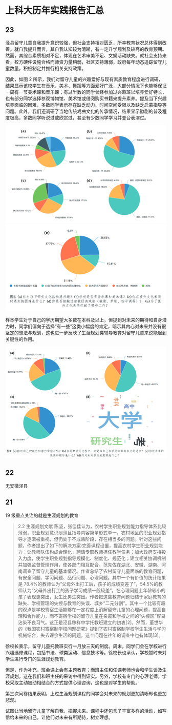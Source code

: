 # 上科大历年实践报告汇总

## 23

泾县留守儿童自我提升意识较强，但社会支持相对匮乏，所幸教育状况总体得到改善。就自我提升而言，其自我认知较为清晰，有一定升学规划及较高的教育预期。然而，其综合素质相对不足，体现在艺术审美不足、文娱活动缺失。就社会支持来看，校方硬件设施合格而师资力量稍弱，社区支持薄弱，政府每年动态追踪留守儿童数量，积极制定并推行相关支持政策。

因此，如图 2 所示，我们对留守儿童的兴趣爱好与现有素质教育程度进行调研，结果显示该校学生在音乐、美术、舞蹈等方面爱好广泛，大部分情况下也能够保证一周有一节美术课和音乐课；有过半数的同学曾经参加过兴趣班以培养爱好特长，也有部分同学选择参观博物馆、美术馆或借阅购买书籍来提升素养。提及当下兴趣培养面临的困难，多数同学表示存在缺乏动力、时间空间受限以及缺乏启蒙指导等问题。此外，我们还调研了当地传统戏曲文化的传承情况，结果显示徽剧的普及程度极高，多数同学听说过或欣赏过，甚至有少数同学学习并登台表演过。

![1720241334679](image/历年报告/1720241334679.png)
![1720241344274](image/历年报告/1720241344274.png)

样本学生对于自己的学历期望大多数在本科及以上，但提到对未来的期待和自身潜力时，同学们偏向于选择“有一些”这类小幅度的肯定，暗示其内心对未来并没有很坚定的想法与规划，这也进一步反映了生涯规划类辅导教育对留守儿童来说能起到关键性的作用。

![1720241365270](image/历年报告/1720241365270.png)

## 22

无安徽泾县

## 21

19 级重点关注的就是生涯规划的教育

> 2.2 生涯规划文献
> 陈坚，张佳佳认为，农村学生职业规划能力指导体系比较薄弱，职业规划意识淡薄且指导内容简单形式单一，农村地区的职业规划指导才逐渐被重视，但仍处于不成熟阶段，存在相当多的问题。针对这些问题，作者提出了如下的解决方案:完善课程设置，提高农村学生职业规划能力；让教师队伍构成合理化，聘请专职教师担任教学任务；加大政府支持投入力度，使学生职业规划指导规模化、制度化、规范化；建立相关协调机制并加强监督管理作用，使各部门相互配合。范先佐在湖北、安徽、湖南、河南调查了留守儿童的基本情况。作者总结了农村留守儿童面临的教育问题，有安全问题、学习问题、品行问题、心理问题。其中一个有价值的统计结果是 78.4%的教师认为“父母外出打工后，孩子的成绩变差了”，54.5%的教师认为“父母外出打工的孩子学习成绩一般较差”。在心理问题上年龄较小的孩子表现更突出，女生比男生突出。作者把这些教育问题归结于家庭教育的缺失、学校管理的失控与教育的失误、城乡“二元分割”。其中一个比较有趣的观点是学校寄宿生活能够在一定程度上消解留守儿童的心理问题，提高自理和合作能力，而不寄宿学校的留守儿童在亲戚和学校之间的“失控区”容易沾染不良习气。这正是泾县稼祥中学托教班建立的初衷[2]。然而，董世华的《我国农村寄宿制学校问题研究》提到了农村寄宿制学校学生生活与学习机械结合，失去课余生活的问题。这个问题在往年的调查中也有体现[3]。

徐校长表示，留守儿童托教班实行一月放三天的制度。周末，同学们会在学校进行兴趣选修课程，包括书法、球类运动、信息技术等。徐校长也承认，学校暂时未对学生进行专门的生涯规划教育。

但是，作为补充，班会课上会有主题教育；而班主任和任课老师也会和学生谈及生涯规划。这在我们和班主任的采访中得到证实。另外，学校有专门的心理老师。学校采取主动被动相结合的方式提供心理咨询，这也是对学生的帮助。

第三次问卷结果表明，上过生涯规划课程的同学会对未来的规划更加清晰却也更加悲观。

试图让当地留守儿童了解自我，把握未来。课程中还包含了丰富多样的活动，如写信给未来的自己，让他们对未来有所期待，树立理想。
